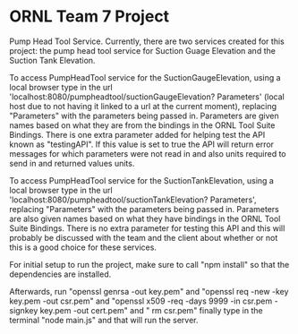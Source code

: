 # ORNL Team 7 Project

Pump Head Tool Service.  Currently, there are two services created for this project:  the pump head tool service for Suction Guage Elevation and the Suction Tank Elevation.

To access PumpHeadTool service for the SuctionGaugeElevation, using a local browser type in the url 'localhost:8080/pumpheadtool/suctionGaugeElevation? Parameters' (local host due to not having it linked to a url at the current moment), replacing "Parameters" with the parameters being passed in.  Parameters are given names based on what they are from the bindings in the ORNL Tool Suite Bindings.  There is one extra parameter added for helping test the API known as "testingAPI".  If this value is set to true the API will return error messages for which parameters were not read in and also units required to send in and returned values units.

To access PumpHeadTool service for the SuctionTankElevation, using a local browser type in the url 'localhost:8080/pumpheadtool/suctionTankElevation? Parameters', replacing "Parameters" with the parameters being passed in.  Parameters are also given names based on what they have bindings in the ORNL Tool Suite Bindings.  There is no extra parameter for testing this API and this will probably be discussed with the team and the client about whether or not this is a good choice for these services.

For initial setup to run the project, make sure to call "npm install" so that the dependencies are installed.

Afterwards, run "openssl genrsa -out key.pem" and "openssl req -new -key key.pem -out csr.pem" and "openssl x509 -req -days 9999 -in csr.pem -signkey key.pem -out cert.pem" and " rm csr.pem"
finally type in the terminal "node main.js" and that will run the server.

